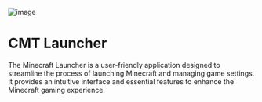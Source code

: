 
![image](https://github.com/user-attachments/assets/5dc26975-fb57-4817-b18d-93e4e21cf2a6)

CMT Launcher
=======
The Minecraft Launcher is a user-friendly application designed to streamline the process of launching Minecraft and managing game settings. It provides an intuitive interface and essential features to enhance the Minecraft gaming experience.

